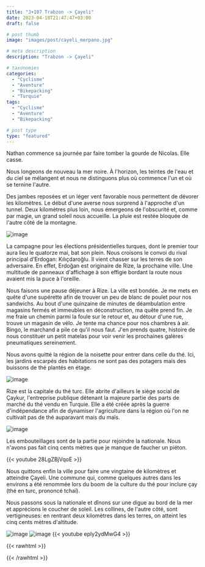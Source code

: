 ```yaml
---
title: "J+107 Trabzon -> Çayeli"
date: 2023-04-18T21:47:47+03:00
draft: false

# post thumb
image: "images/post/cayeli_merpano.jpg"

# meta description
description: "Trabzon -> Çayeli"

# taxonomies
categories:
  - "Cyclisme" 
  - "Aventure" 
  - "Bikepacking"
  - "Turquie" 
tags:
  - "Cyclisme" 
  - "Aventure" 
  - "Bikepacking" 

# post type
type: "featured"
---
```


Nathan commence sa journée par faire tomber la gourde de Nicolas. Elle casse. 

Nous longeons de nouveau la mer noire. À l'horizon, les teintes de l'eau et du ciel se mélangent et nous ne distinguons plus où commence l'un et où se ternine l'autre.

Des jambes reposées et un léger vent favorable nous permettent de dévorer les kilomètres. Le début d'une averse nous surprend à l'approche d'un tunnel. Deux kilomètres plus loin, nous émergeons de l'obscurité et, comme par magie, un grand soleil nous accueille. La pluie est restée bloquée de l'autre côté de la montagne. 

![image](../../images/post/cayeli_montagnes.jpg)

La campagne pour les élections présidentielles turques, dont le premier tour aura lieu le quatorze mai, bat son plein. Nous croisons le convoi du rival principal d'Erdogan: Kılıçdaroğlu. Il vient chasser sur les terres de son adversaire. En effet, Erdoğan est originaire de Rize, la prochaine ville. Une multitude de panneaux d'affichage à son effigie bordant la route nous avaient mis la puce à l'oreille.

Nous faisons une pause déjeuner à Rize. La ville est bondée. Je me mets en quête d'une supérette afin de trouver un peu de blanc de poulet pour nos sandwichs. Au bout d'une quinzaine de minutes de déambulation entre magasins fermés et immeubles en déconstruction, ma quête prend fin. Je me fraie un chemin parmi la foule sur le retour et, au détour d'une rue, trouve un magasin de vélo. Je tente ma chance pour nos chambres à air. Bingo, le marchand a pile ce qu'il nous faut. J'en prends quatre, histoire de nous constituer un petit matelas pour voir venir les prochaines galères pneumatiques sereinement. 

Nous avons quitté la région de la noisette pour entrer dans celle du thé. Ici, les jardins escarpés des habitations ne sont pas des potagers mais des buissons de thé plantés en étage. 

![image](../../images/post/cayeli_the.jpg)

Rize est la capitale du thé turc. Elle abrite d'ailleurs le siège social de Çaykur, l'entreprise publique détenant la majeure partie des parts de marché du thé vendu en Turquie. Elle a été créée après la guerre d'indépendance afin de dynamiser l'agriculture dans la région où l'on ne cultivait pas de thé auparavant mais du maïs. 

![image](../../images/post/cayeli_caykur.jpg)

Les embouteillages sont de la partie pour rejoindre la nationale. Nous n'avons pas fait cinq cents mètres que je manque de faucher un piéton. 

{{< youtube 28LgZBjVqoE >}} 

Nous quittons enfin la ville pour faire une vingtaine de kilomètres et atteindre Çayeli. Une commune qui, comme quelques autres dans les environs a été renommée lors du boom de la culture du thé pour inclure çay (thé en turc, prononcé tchaï). 

Nous passons sous la nationale et dînons sur une digue au bord de la mer et apprécions le coucher de soleil. Les collines, de l'autre côté, sont vertigineuses: en rentrant deux kilomètres dans les terres, on atteint les cinq cents mètres d'altitude. 

![image](../../images/post/cayeli_tunnel.jpg)
![image](../../images/post/cayeli_merportrait.jpg)
{{< youtube eply2ydMwG4 >}} 

{{< rawhtml >}} 
<div class="strava-embed-placeholder" data-embed-type="activity" data-embed-id="8914108071"></div><script src="https://strava-embeds.com/embed.js"></script>
{{< /rawhtml >}} 
